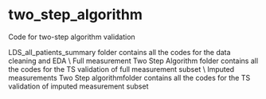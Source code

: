 # two_step_algorithm
Code for two-step algorithm validation

LDS_all_patients_summary folder contains all the codes for the data cleaning and EDA \\
Full measurement Two Step Algorithm folder contains all the codes for the TS validation of full measurement subset \\
Imputed measurements Two Step algorithmfolder contains all the codes for the TS validation of imputed measurement subset

